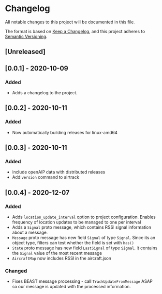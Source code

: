 # Changelog

All notable changes to this project will be documented in this file.

The format is based on [Keep a Changelog](https://keepachangelog.com/en/1.0.0/),
and this project adheres to [Semantic Versioning](https://semver.org/spec/v2.0.0.html).

## [Unreleased]

## [0.0.1] - 2020-10-09

### Added

 - Adds a changelog to the project.

## [0.0.2] - 2020-10-11

### Added

 - Now automatically building releases for linux-amd64

## [0.0.3] - 2020-10-11

### Added

 - Include openAIP data with distributed releases
 - Add `version` command to airtrack

## [0.0.4] - 2020-12-07

### Added

 - Adds `location_update_interval` option to project configuration. Enables frequency
   of location updates to be managed to one per interval
 - Adds a `Signal` proto message, which contains RSSI signal information about
   a message.
 - `Message` proto message has new field `Signal` of type `Signal`. Since its
   an object type, filters can test whether the field is set with `has()`
 - `State` proto message has new field `LastSignal` of type `Signal`. It contains
   the `Signal` value of the most recent message
 - `AircraftMap` now includes RSSI in the aircraft.json

### Changed

 - Fixes BEAST message processing - call `TrackUpdateFromMessage` ASAP so our message
   is updated with the processed information.

